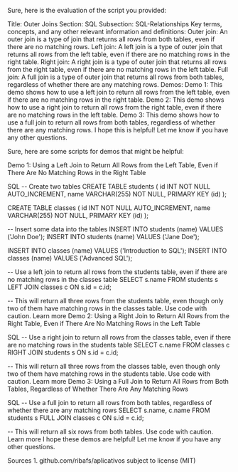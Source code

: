 Sure, here is the evaluation of the script you provided:

Title: Outer Joins
Section: SQL
Subsection: SQL-Relationships
Key terms, concepts, and any other relevant information and definitions:
Outer join: An outer join is a type of join that returns all rows from both tables, even if there are no matching rows.
Left join: A left join is a type of outer join that returns all rows from the left table, even if there are no matching rows in the right table.
Right join: A right join is a type of outer join that returns all rows from the right table, even if there are no matching rows in the left table.
Full join: A full join is a type of outer join that returns all rows from both tables, regardless of whether there are any matching rows.
Demos:
Demo 1: This demo shows how to use a left join to return all rows from the left table, even if there are no matching rows in the right table.
Demo 2: This demo shows how to use a right join to return all rows from the right table, even if there are no matching rows in the left table.
Demo 3: This demo shows how to use a full join to return all rows from both tables, regardless of whether there are any matching rows.
I hope this is helpful! Let me know if you have any other questions.


Sure, here are some scripts for demos that might be helpful:

Demo 1: Using a Left Join to Return All Rows from the Left Table, Even if There Are No Matching Rows in the Right Table

SQL
-- Create two tables
CREATE TABLE students (
  id INT NOT NULL AUTO_INCREMENT,
  name VARCHAR(255) NOT NULL,
  PRIMARY KEY (id)
);

CREATE TABLE classes (
  id INT NOT NULL AUTO_INCREMENT,
  name VARCHAR(255) NOT NULL,
  PRIMARY KEY (id)
);

-- Insert some data into the tables
INSERT INTO students (name) VALUES ('John Doe');
INSERT INTO students (name) VALUES ('Jane Doe');

INSERT INTO classes (name) VALUES ('Introduction to SQL');
INSERT INTO classes (name) VALUES ('Advanced SQL');

-- Use a left join to return all rows from the students table, even if there are no matching rows in the classes table
SELECT s.name
FROM students s
LEFT JOIN classes c ON s.id = c.id;

-- This will return all three rows from the students table, even though only two of them have matching rows in the classes table.
Use code with caution. Learn more
Demo 2: Using a Right Join to Return All Rows from the Right Table, Even if There Are No Matching Rows in the Left Table

SQL
-- Use a right join to return all rows from the classes table, even if there are no matching rows in the students table
SELECT c.name
FROM classes c
RIGHT JOIN students s ON s.id = c.id;

-- This will return all three rows from the classes table, even though only two of them have matching rows in the students table.
Use code with caution. Learn more
Demo 3: Using a Full Join to Return All Rows from Both Tables, Regardless of Whether There Are Any Matching Rows

SQL
-- Use a full join to return all rows from both tables, regardless of whether there are any matching rows
SELECT s.name, c.name
FROM students s
FULL JOIN classes c ON s.id = c.id;

-- This will return all six rows from both tables.
Use code with caution. Learn more
I hope these demos are helpful! Let me know if you have any other questions.

Sources
1. 
github.com/ribafs/aplicativos subject to license (MIT)




